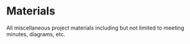 # Materials
All miscellaneous project materials including but not limited to meeting minutes, diagrams, etc.
